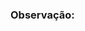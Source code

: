 ### Observação:

<!-- Nota da Aula 03 baseada nos materiais disponíveis na página do Professor [Hedibert Freitas Lopes](https://hedibert.org/). -->
